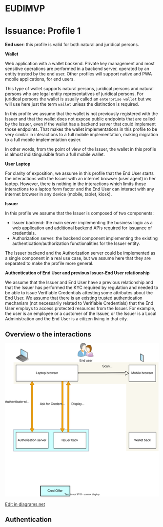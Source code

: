 # EUDIMVP

# Issuance: Profile 1

**End user**: this profile is valid for both natural and juridical persons.

**Wallet**

Web application with a wallet backend. Private key management and most sensitive operations are performed in a backend server, operated by an entity trusted by the end user. Other profiles will support native and PWA mobile applications, for end users.

This type of wallet supports natural persons, juridical persons and natural persons who are legal entity representatives of juridical persons. For juridical persons the wallet is usually called an `enterprise wallet` but we will use here just the term `wallet` unless the distinction is required.

In this profile we assume that the wallet is not previously registered with the Issuer and that the wallet does not expose public endpoints that are called by the Issuer, even if the wallet has a backend server that could implement those endpoints. That makes the wallet implementations in this profile to be very similar in interactions to a full mobile implementation, making migration to a full mobile implementation easier.

In other words, from the point of view of the Issuer, the wallet in this profile is almost indistinguisible from a full mobile wallet.

**User Laptop**

For clarity of exposition, we assume in this profile that the End User starts the interactions with the Issuer with an internet browser (user agent) in her laptop. However, there is nothing in the interactions which limits those interactions to a laptop form factor and the End User can interact with any internet browser in any device (mobile, tablet, kiosk).

**Issuer**

In this profile we assume that the Issuer is composed of two components:

- Issuer backend: the main server implementing the business logic as a web application and additional backend APIs required for issuance of credentials.
- Authorization server: the backend component implementing the existing authentication/authorization functionalities for the Issuer entity.

The Issuer backend and the Authorization server could be implemented as a single component in a real use case, but we assume here that they are separated to make the profile more general.

**Authentication of End User and previous Issuer-End User relationship**

We assume that the Issuer and End User have a previous relationship and that the Issuer has performed the KYC required by regulation and needed to be able to issue Verifiable Credentials attesting some attributes about the End User. We assume that there is an existing trusted authentication mechanism (not necessarily related to Verifiable Credentials) that the End User employs to access protected resources from the Issuer. For example, the user is an employee or a customer of the Issuer, or the Issuer is a Local Administration and the End User is a citizen living in that city.

## Overview o the interactions

![Issuance flow](images/employee_badge.drawio.svg)

<a href="https://app.diagrams.net/#Hhesusruiz%2FEUDIMVP%2Fmain%2Fimages%2Femployee_badge.drawio.svg" target="_blank">Edit in diagrams.net</a>

## Authentication


